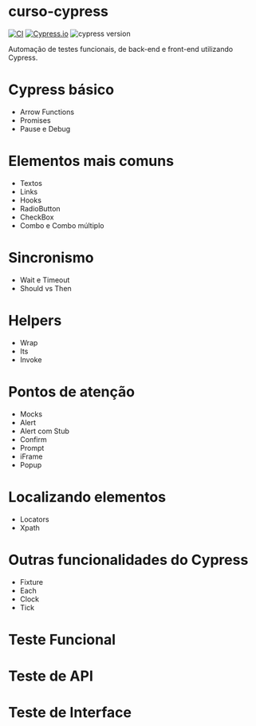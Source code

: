 # curso-cypress

[![CI](https://github.com/diegohao/curso-cypress/actions/workflows/ci.yml/badge.svg)](https://github.com/diegohao/curso-cypress/actions/workflows/ci.yml)
[![Cypress.io](https://img.shields.io/badge/tested%20with-Cypress-04C38E.svg)](https://www.cypress.io/)
![cypress version](https://img.shields.io/badge/cypress-3.6.0-brightgreen) 

Automação de testes funcionais, de back-end e front-end utilizando Cypress.

# Cypress básico
* Arrow Functions
* Promises
* Pause e Debug

# Elementos mais comuns
* Textos
* Links
* Hooks
* RadioButton
* CheckBox
* Combo e Combo múltiplo

# Sincronismo
* Wait e Timeout
* Should vs Then

# Helpers
* Wrap
* Its
* Invoke

# Pontos de atenção
* Mocks
* Alert
* Alert com Stub
* Confirm
* Prompt
* iFrame
* Popup

# Localizando elementos
* Locators
* Xpath

# Outras funcionalidades do Cypress
* Fixture
* Each
* Clock
* Tick

# Teste Funcional

# Teste de API

# Teste de Interface

